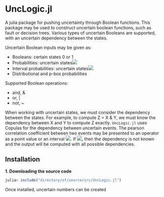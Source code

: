 # UncLogic.jl

A julia package for pushing uncertainty through Boolean functions. This package may be used to construct uncertain boolean functions, such as fault or decision trees. Various types of uncertain Booleans are supported, with an uncertain dependency between the states.

Uncertain Boolean inputs may be given as:

  * Booleans: certain states 0 or 1 
  * Probabilities: uncertain states<img src="https://render.githubusercontent.com/render/math?math=\in[0,1]">
  * Interval probabilities:  uncertain states<img src="https://render.githubusercontent.com/render/math?math=\subseteq[0,1]">
  * Distributional and p-box probabilities
  
Supported Boolean operations:
  * and, &
  * or, |
  * not, ~

When working with uncertain states, we must consider the dependency between the states. For example, to compute Z = X & Y, we must know the dependency between X and Y to compute Z exactly. `UncLogic.jl` uses Copulas for the dependency between uncertain events. The pearson correlation coefficient between two events may be presented to an operator as a point value or an interval <img src="https://render.githubusercontent.com/render/math?math=\rho\subseteq[-1,1]">. If <img src="https://render.githubusercontent.com/render/math?math=\rho=[-1,1]">, then the dependency is not known and the output will be computed with all possible dependencies.


Installation
---

**1. Downloading the source code**
```julia
julia> include("directory/of/source/src/UncLogic.jl")
```

Once installed, uncertain numbers can be created
